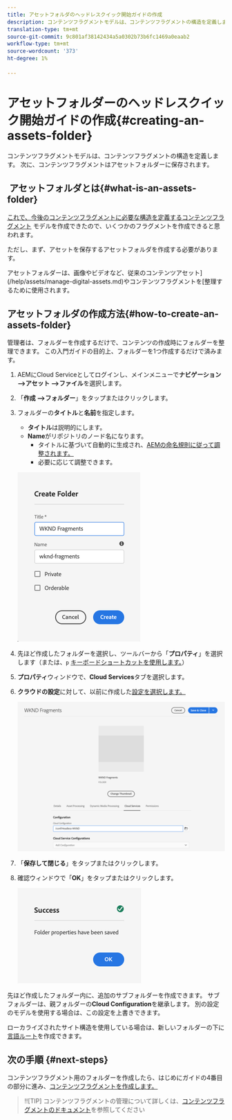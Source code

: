 ```yaml
---
title: アセットフォルダのヘッドレスクイック開始ガイドの作成
description: コンテンツフラグメントモデルは、コンテンツフラグメントの構造を定義します。 次に、コンテンツフラグメントはアセットフォルダーに保存されます。
translation-type: tm+mt
source-git-commit: 9c801af38142434a5a0302b73b6fc1469a0eaab2
workflow-type: tm+mt
source-wordcount: '373'
ht-degree: 1%

---
```



# アセットフォルダーのヘッドレスクイック開始ガイドの作成{#creating-an-assets-folder}

コンテンツフラグメントモデルは、コンテンツフラグメントの構造を定義します。 次に、コンテンツフラグメントはアセットフォルダーに保存されます。

##  アセットフォルダとは{#what-is-an-assets-folder}

[これで、今後のコンテンツフラグメントに必要な構造を定義するコンテンツフラグメント](create-content-model.md) モデルを作成できたので、いくつかのフラグメントを作成できると思われます。

ただし、まず、アセットを保存するアセットフォルダを作成する必要があります。

アセットフォルダーは、画像やビデオなど、従来のコンテンツアセット](/help/assets/manage-digital-assets.md)やコンテンツフラグメントを[整理するために使用されます。

## アセットフォルダの作成方法{#how-to-create-an-assets-folder}

管理者は、フォルダーを作成するだけで、コンテンツの作成時にフォルダーを整理できます。 この入門ガイドの目的上、フォルダーを1つ作成するだけで済みます。

1. AEMにCloud Serviceとしてログインし、メインメニューで&#x200B;**ナビゲーション —>アセット —>ファイル**&#x200B;を選択します。
1. 「**作成 —>フォルダー**」をタップまたはクリックします。
1. フォルダーの&#x200B;**タイトル**&#x200B;と&#x200B;**名前**&#x200B;を指定します。
   * **タイトル**&#x200B;は説明的にします。
   * **Name**&#x200B;がリポジトリのノード名になります。
      * タイトルに基づいて自動的に生成され、[AEMの命名規則に従って調整されます。](/help/implementing/developing/introduction/naming-conventions.md)
      * 必要に応じて調整できます。

   ![フォルダーを作成](../assets/assets-folder-create.png)
1. 先ほど作成したフォルダーを選択し、ツールバーから「**プロパティ**」を選択します（または、`p` [キーボードショートカットを使用します。](/help/sites-cloud/authoring/getting-started/keyboard-shortcuts.md)）
1. **プロパティ**&#x200B;ウィンドウで、**Cloud Services**&#x200B;タブを選択します。
1. **クラウドの設定**&#x200B;に対して、以前に作成した[設定を選択します。](create-configuration.md)

   ![アセットフォルダーの設定](../assets/assets-folder-configure.png)
1. 「**保存して閉じる**」をタップまたはクリックします。
1. 確認ウィンドウで「**OK**」をタップまたはクリックします。

   ![確認ウィンドウ](../assets/assets-folder-confirmation.png)

先ほど作成したフォルダー内に、追加のサブフォルダーを作成できます。 サブフォルダーは、親フォルダーの&#x200B;**Cloud Configuration**&#x200B;を継承します。 別の設定のモデルを使用する場合は、この設定を上書きできます。

ローカライズされたサイト構造を使用している場合は、新しいフォルダーの下に[言語ルート](/help/assets/translate-assets.md)を作成できます。

## 次の手順 {#next-steps}

コンテンツフラグメント用のフォルダーを作成したら、はじめにガイドの4番目の部分に進み、[コンテンツフラグメントを作成します。](create-content-fragment.md)

>!![TIP]
コンテンツフラグメントの管理について詳しくは、[コンテンツフラグメントのドキュメント](/help/assets/content-fragments/content-fragments.md)を参照してください
